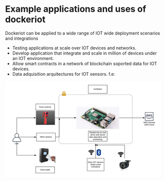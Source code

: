 # Example applications and uses of dockeriot

Dockeriot can be applied to a wide range of IOT wide deployment scenarios and integrations 

* Testing applications at scale over IOT devices and networks.  
* Develop application that integrate and scale in million of devices under an IOT environment.
* Allow smart contracts in a network of blockchain soported data for IOT devices. 
* Data adquisition arquitectures for IOT sensors. f.e: 
<img src="./images/TEOS(3).png">

